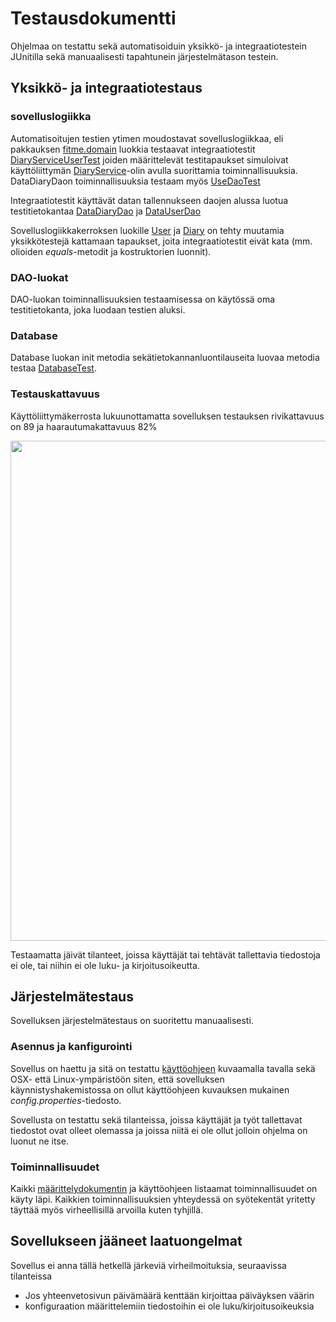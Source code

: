 # Testausdokumentti

Ohjelmaa on testattu sekä automatisoiduin yksikkö- ja integraatiotestein JUnitilla sekä manuaalisesti tapahtunein järjestelmätason testein.

## Yksikkö- ja integraatiotestaus

### sovelluslogiikka

Automatisoitujen testien ytimen moudostavat sovelluslogiikkaa, eli pakkauksen [fitme.domain](https://github.com/vsvala/otm-harjoitustyo/tree/master/FitMe/src/main/java/fitme/domain) luokkia testaavat integraatiotestit [DiaryServiceUserTest](https://github.com/vsvala/otm-harjoitustyo/blob/master/FitMe/src/test/java/DiaryServiceTest.java) joiden määrittelevät testitapaukset simuloivat käyttöliittymän [DiaryService](https://github.com/vsvala/otm-harjoitustyo/blob/master/FitMe/src/main/java/fitme/domain/DiaryService.java)-olin avulla suorittamia toiminnallisuuksia.
DataDiaryDaon toiminnallisuuksia testaam myös [UseDaoTest](https://github.com/vsvala/otm-harjoitustyo/blob/master/FitMe/src/test/java/UserDaoTest.java)

Integraatiotestit käyttävät datan tallennukseen daojen alussa luotua testitietokantaa [DataDiaryDao](https://github.com/vsvala/otm-harjoitustyo/blob/master/FitMe/src/main/java/fitme/domain/DiaryService.java) ja [DataUserDao](https://github.com/vsvala/otm-harjoitustyo/blob/master/FitMe/src/main/java/fitme/dao/DataUserDao.java)

Sovelluslogiikkakerroksen luokille [User](https://github.com/vsvala/otm-harjoitustyo/blob/master/FitMe/src/main/java/fitme/domain/User.java) ja [Diary](https://github.com/vsvala/otm-harjoitustyo/blob/master/FitMe/src/main/java/fitme/domain/Diary.java) on tehty muutamia yksikkötestejä kattamaan tapaukset, joita integraatiotestit eivät kata (mm. olioiden _equals_-metodit ja kostruktorien luonnit).

### DAO-luokat

DAO-luokan toiminnallisuuksien testaamisessa on käytössä oma testitietokanta, joka luodaan testien aluksi.

### Database

Database luokan init metodia sekätietokannanluontilauseita luovaa metodia testaa [DatabaseTest](https://github.com/vsvala/otm-harjoitustyo/blob/master/FitMe/src/test/java/DatabaseTest.java).


### Testauskattavuus

Käyttöliittymäkerrosta lukuunottamatta sovelluksen testauksen rivikattavuus on 89 ja haarautumakattavuus 82%

<img src="https://raw.githubusercontent.com/mluukkai/OtmTodoApp/master/dokumentaatio/kuvat/t-1.png" width="800">

Testaamatta jäivät tilanteet, joissa käyttäjät tai tehtävät tallettavia tiedostoja ei ole, tai niihin ei ole luku- ja kirjoitusoikeutta.

## Järjestelmätestaus

Sovelluksen järjestelmätestaus on suoritettu manuaalisesti.

### Asennus ja kanfigurointi

Sovellus on haettu ja sitä on testattu [käyttöohjeen](https://github.com/vsvala/otm-harjoitustyo/blob/master/dokumentaatio/kayttoohje.md) kuvaamalla tavalla sekä OSX- että Linux-ympäristöön siten, että sovelluksen käynnistyshakemistossa on ollut käyttöohjeen kuvauksen mukainen _config.properties_-tiedosto.

Sovellusta on testattu sekä tilanteissa, joissa käyttäjät ja työt tallettavat tiedostot ovat olleet olemassa ja joissa niitä ei ole ollut jolloin ohjelma on luonut ne itse.

### Toiminnallisuudet

Kaikki [määrittelydokumentin](https://github.com/vsvala/otm-harjoitustyo/blob/master/dokumentaatio/vaatimusm%C3%A4%C3%A4rittely.md) ja käyttöohjeen listaamat toiminnallisuudet on käyty läpi. Kaikkien toiminnallisuuksien yhteydessä on syötekentät yritetty täyttää myös virheellisillä arvoilla kuten tyhjillä.

## Sovellukseen jääneet laatuongelmat

Sovellus ei anna tällä hetkellä järkeviä virheilmoituksia, seuraavissa tilanteissa
- Jos yhteenvetosivun päivämäärä kenttään kirjoittaa päiväyksen väärin
- konfiguraation määrittelemiin tiedostoihin ei ole luku/kirjoitusoikeuksia
